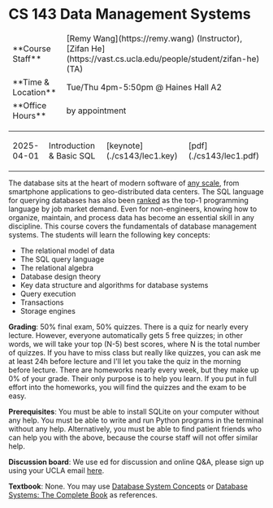 # CS 143 Data Management Systems

<table>
  <tbody style="border: none;">
    <tr>
      <td>**Course Staff**</td>
      <td>
        [Remy Wang](https://remy.wang) (Instructor), [Zifan He](https://vast.cs.ucla.edu/people/student/zifan-he) (TA)
      </td>
    </tr>
    <tr>
      <td>**Time & Location**</td>
      <td>
        Tue/Thu 4pm-5:50pm @ Haines Hall A2
      </td>
    </tr>
    <tr>
      <td>**Office Hours**</td>
      <td>
        by appointment
      </td>
    </tr>
  </tbody>
</table>

----

<table>
  <tbody style="border: none;">
    <tr>
      <td>2025-04-01</td>
      <td>
          Introduction & Basic SQL
      </td>
      <td>
          [keynote](./cs143/lec1.key)
      </td>
      <td>
          [pdf](./cs143/lec1.pdf)
      </td>
    </tr>
  </tbody>
</table>

----

The database sits at the heart of modern software of [any scale](https://www.sqlite.org/mostdeployed.html), from smartphone applications to geo-distributed data centers. The SQL language for querying databases has also been [ranked](https://spectrum.ieee.org/top-programming-languages-2024) as the top-1 programming language by job market demand. Even for non-engineers, knowing how to organize, maintain, and process data has become an essential skill in any discipline. This course covers the fundamentals of database management systems. The students will learn the following key concepts: 

* The relational model of data
* The SQL query language
* The relational algebra
* Database design theory
* Key data structure and algorithms for database systems
* Query execution
* Transactions
* Storage engines

**Grading**: 50% final exam, 50% quizzes. There is a quiz for nearly every lecture. However, everyone automatically gets 5 free quizzes; in other words, we will take your top (N-5) best scores, where N is the total number of quizzes. If you have to miss class but really like quizzes, you can ask me at least 24h before lecture and I'll let you take the quiz in the morning before lecture.
There are homeworks nearly every week, but they make up 0% of your grade. Their only purpose is to help you learn. If you put in full effort into the homeworks, you will find the quizzes and the exam to be easy. 

**Prerequisites**: You must be able to install SQLite on your computer without any help. You must be able to write and run Python programs in the terminal without any help. Alternatively, you must be able to find patient friends who can help you with the above, because the course staff will not offer similar help. 

**Discussion board**: We use ed for discussion and online Q&A, please sign up using your UCLA email [here](https://edstem.org/us/join/CpwMjZ). 

**Textbook**: None. You may use [Database System Concepts](https://www.db-book.com) or [Database Systems: The Complete Book](http://infolab.stanford.edu/~ullman/dscb.html) as references. 

